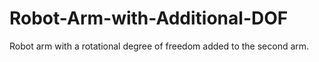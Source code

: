 # Robot-Arm-with-Additional-DOF

Robot arm with a rotational degree of freedom added to the second arm.
